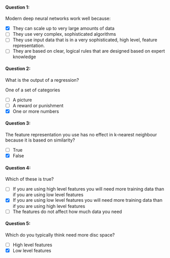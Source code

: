 #### Question 1:  
Modern deep neural networks work well because:

- [x] They can scale up to very large amounts of data
- [ ] They use very complex, sophisticated algorithms
- [ ] They use input data that is in a very sophisticated, high level, feature representation.
- [ ] They are based on clear, logical rules that are designed based on expert knowledge

#### Question 2:  
What is the output of a regression?

One of a set of categories
- [ ] A picture
- [ ] A reward or punishment
- [x] One or more numbers

#### Question 3:  
The feature representation you use has no effect in k-nearest neighbour because it is based on similarity?

- [ ] True
- [x] False

#### Question 4:  
Which of these is true?

- [ ] If you are using high level features you will need more training data than if you are using low level features
- [x] If you are using low level features you will need more training data than if you are using high level features
- [ ] The features do not affect how much data you need

#### Question 5:  
Which do you typically think need more disc space?

- [ ] High level features
- [x] Low level features
